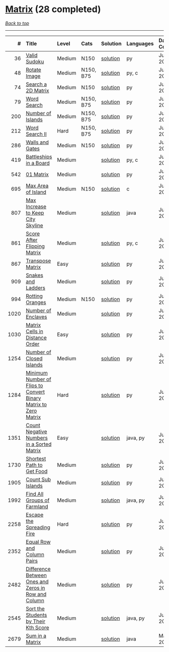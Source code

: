 # [Matrix](<https://leetcode.com/tag/Matrix/>) (28 completed)

*[Back to top](<../../README.md>)*

------

|    # | Title                                                                                                                                                              | Level   | Cats      | Solution                                                                                   | Languages   | Date Complete   |
|-----:|:-------------------------------------------------------------------------------------------------------------------------------------------------------------------|:--------|:----------|:-------------------------------------------------------------------------------------------|:------------|:----------------|
|   36 | [Valid Sudoku](<https://leetcode.com/problems/valid-sudoku>)                                                                                                       | Medium  | N150      | [solution](<../_36. Valid Sudoku.md>)                                                      | py          | Jun 13, 2024    |
|   48 | [Rotate Image](<https://leetcode.com/problems/rotate-image>)                                                                                                       | Medium  | N150, B75 | [solution](<../_48. Rotate Image.md>)                                                      | py, c       | Jun 14, 2024    |
|   74 | [Search a 2D Matrix](<https://leetcode.com/problems/search-a-2d-matrix>)                                                                                           | Medium  | N150      | [solution](<../_74. Search a 2D Matrix.md>)                                                | py          | Jun 14, 2024    |
|   79 | [Word Search](<https://leetcode.com/problems/word-search>)                                                                                                         | Medium  | N150, B75 | [solution](<../_79. Word Search.md>)                                                       | py          | Jun 27, 2024    |
|  200 | [Number of Islands](<https://leetcode.com/problems/number-of-islands>)                                                                                             | Medium  | N150, B75 | [solution](<../_200. Number of Islands.md>)                                                | py          | Jun 16, 2024    |
|  212 | [Word Search II](<https://leetcode.com/problems/word-search-ii>)                                                                                                   | Hard    | N150, B75 | [solution](<../_212. Word Search II.md>)                                                   | py          | Jun 27, 2024    |
|  286 | [Walls and Gates](<https://leetcode.com/problems/walls-and-gates>)                                                                                                 | Medium  | N150      | [solution](<../_286. Walls and Gates.md>)                                                  | py          | Jun 14, 2024    |
|  419 | [Battleships in a Board](<https://leetcode.com/problems/battleships-in-a-board>)                                                                                   | Medium  |           | [solution](<../_419. Battleships in a Board.md>)                                           | py, c       | Jun 23, 2024    |
|  542 | [01 Matrix](<https://leetcode.com/problems/01-matrix>)                                                                                                             | Medium  |           | [solution](<../_542. 01 Matrix.md>)                                                        | py          | Jun 26, 2024    |
|  695 | [Max Area of Island](<https://leetcode.com/problems/max-area-of-island>)                                                                                           | Medium  | N150      | [solution](<../_695. Max Area of Island.md>)                                               | c           | Jun 23, 2024    |
|  807 | [Max Increase to Keep City Skyline](<https://leetcode.com/problems/max-increase-to-keep-city-skyline>)                                                             | Medium  |           | [solution](<../_807. Max Increase to Keep City Skyline.md>)                                | java        | Jun 22, 2024    |
|  861 | [Score After Flipping Matrix](<https://leetcode.com/problems/score-after-flipping-matrix>)                                                                         | Medium  |           | [solution](<../_861. Score After Flipping Matrix.md>)                                      | py, c       | Jun 09, 2024    |
|  867 | [Transpose Matrix](<https://leetcode.com/problems/transpose-matrix>)                                                                                               | Easy    |           | [solution](<../_867. Transpose Matrix.md>)                                                 | py          | Jun 14, 2024    |
|  909 | [Snakes and Ladders](<https://leetcode.com/problems/snakes-and-ladders>)                                                                                           | Medium  |           | [solution](<../_909. Snakes and Ladders.md>)                                               | py          | Jun 11, 2024    |
|  994 | [Rotting Oranges](<https://leetcode.com/problems/rotting-oranges>)                                                                                                 | Medium  | N150      | [solution](<../_994. Rotting Oranges.md>)                                                  | py          | Jun 14, 2024    |
| 1020 | [Number of Enclaves](<https://leetcode.com/problems/number-of-enclaves>)                                                                                           | Medium  |           | [solution](<../_1020. Number of Enclaves.md>)                                              | py          | Jun 26, 2024    |
| 1030 | [Matrix Cells in Distance Order](<https://leetcode.com/problems/matrix-cells-in-distance-order>)                                                                   | Easy    |           | [solution](<../_1030. Matrix Cells in Distance Order.md>)                                  | py          | Jun 03, 2024    |
| 1254 | [Number of Closed Islands](<https://leetcode.com/problems/number-of-closed-islands>)                                                                               | Medium  |           | [solution](<../_1254. Number of Closed Islands.md>)                                        | py          | Jun 26, 2024    |
| 1284 | [Minimum Number of Flips to Convert Binary Matrix to Zero Matrix](<https://leetcode.com/problems/minimum-number-of-flips-to-convert-binary-matrix-to-zero-matrix>) | Hard    |           | [solution](<../_1284. Minimum Number of Flips to Convert Binary Matrix to Zero Matrix.md>) | py          | Jun 08, 2024    |
| 1351 | [Count Negative Numbers in a Sorted Matrix](<https://leetcode.com/problems/count-negative-numbers-in-a-sorted-matrix>)                                             | Easy    |           | [solution](<../_1351. Count Negative Numbers in a Sorted Matrix.md>)                       | java, py    | Jun 01, 2024    |
| 1730 | [Shortest Path to Get Food](<https://leetcode.com/problems/shortest-path-to-get-food>)                                                                             | Medium  |           | [solution](<../_1730. Shortest Path to Get Food.md>)                                       | py          | Jun 26, 2024    |
| 1905 | [Count Sub Islands](<https://leetcode.com/problems/count-sub-islands>)                                                                                             | Medium  |           | [solution](<../_1905. Count Sub Islands.md>)                                               | py          | Jun 24, 2024    |
| 1992 | [Find All Groups of Farmland](<https://leetcode.com/problems/find-all-groups-of-farmland>)                                                                         | Medium  |           | [solution](<../_1992. Find All Groups of Farmland.md>)                                     | java, py    | Jun 23, 2024    |
| 2258 | [Escape the Spreading Fire](<https://leetcode.com/problems/escape-the-spreading-fire>)                                                                             | Hard    |           | [solution](<../_2258. Escape the Spreading Fire.md>)                                       | py          | Jun 14, 2024    |
| 2352 | [Equal Row and Column Pairs](<https://leetcode.com/problems/equal-row-and-column-pairs>)                                                                           | Medium  |           | [solution](<../_2352. Equal Row and Column Pairs.md>)                                      | py          | Jun 26, 2024    |
| 2482 | [Difference Between Ones and Zeros in Row and Column](<https://leetcode.com/problems/difference-between-ones-and-zeros-in-row-and-column>)                         | Medium  |           | [solution](<../_2482. Difference Between Ones and Zeros in Row and Column.md>)             | py          | Jun 07, 2024    |
| 2545 | [Sort the Students by Their Kth Score](<https://leetcode.com/problems/sort-the-students-by-their-kth-score>)                                                       | Medium  |           | [solution](<../_2545. Sort the Students by Their Kth Score.md>)                            | java, py    | Jun 24, 2024    |
| 2679 | [Sum in a Matrix](<https://leetcode.com/problems/sum-in-a-matrix>)                                                                                                 | Medium  |           | [solution](<../_2679. Sum in a Matrix.md>)                                                 | java        | May 22, 2024    |